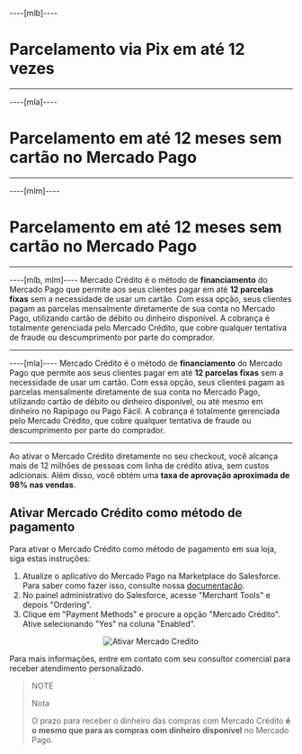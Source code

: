 ----[mlb]----
# Parcelamento via Pix em até 12 vezes

------------
----[mla]----
# Parcelamento em até 12 meses sem cartão no Mercado Pago

------------
----[mlm]----
# Parcelamento em até 12 meses sem cartão no Mercado Pago

------------
----[mlb, mlm]----
Mercado Crédito é o método de **financiamento** do Mercado Pago que permite aos seus clientes pagar em até **12 parcelas fixas** sem a necessidade de usar um cartão. Com essa opção, seus clientes pagam as parcelas mensalmente diretamente de sua conta no Mercado Pago, utilizando cartão de débito ou dinheiro disponível. A cobrança é totalmente gerenciada pelo Mercado Crédito, que cobre qualquer tentativa de fraude ou descumprimento por parte do comprador.

------------
----[mla]---- 
Mercado Crédito é o método de **financiamento** do Mercado Pago que permite aos seus clientes pagar em até **12 parcelas fixas** sem a necessidade de usar um cartão. Com essa opção, seus clientes pagam as parcelas mensalmente diretamente de sua conta no Mercado Pago, utilizando cartão de débito ou dinheiro disponível, ou até mesmo em dinheiro no Rapipago ou Pago Fácil. A cobrança é totalmente gerenciada pelo Mercado Crédito, que cobre qualquer tentativa de fraude ou descumprimento por parte do comprador.

------------

Ao ativar o Mercado Crédito diretamente no seu checkout, você alcança mais de 12 milhões de pessoas com linha de crédito ativa, sem custos adicionais. Além disso, você obtém uma **taxa de aprovação aproximada de 98% nas vendas**.

## Ativar Mercado Crédito como método de pagamento

Para ativar o Mercado Crédito como método de pagamento em sua loja, siga estas instruções:

1. Atualize o aplicativo do Mercado Pago na Marketplace do Salesforce. Para saber como fazer isso, consulte nossa [documentação](/developers/pt/docs/salesforce-commerce-cloud/installation).
2. No painel administrativo do Salesforce, acesse "Merchant Tools" e depois "Ordering".
3. Clique em "Payment Methods" e procure a opção "Mercado Crédito". Ative selecionando "Yes" na coluna "Enabled".

<center>

![Ativar Mercado Credito](salesforce/credits-en.gif) 

</center>

Para mais informações, entre em contato com seu consultor comercial para receber atendimento personalizado.

> NOTE
> 
> Nota
>
> O prazo para receber o dinheiro das compras com Mercado Crédito **é o mesmo que para as compras com dinheiro disponível** no Mercado Pago.